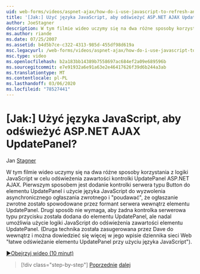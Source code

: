 ```yaml
---
uid: web-forms/videos/aspnet-ajax/how-do-i-use-javascript-to-refresh-an-aspnet-ajax-updatepanel
title: '[Jak:] Użyć języka JavaScript, aby odświeżyć ASP.NET AJAX UpdatePanel? | Microsoft Docs'
author: JoeStagner
description: W tym filmie wideo uczymy się na dwa różne sposoby korzystania z logiki JavaScript w celu odświeżenia zawartości kontrolki UpdatePanel ASP.NET AJAX. Pierwszym sposobem jest dodanie elementu...
ms.author: riande
ms.date: 07/25/2007
ms.assetid: b4d5b7ce-c322-4313-985d-455df98d619a
msc.legacyurl: /web-forms/videos/aspnet-ajax/how-do-i-use-javascript-to-refresh-an-aspnet-ajax-updatepanel
msc.type: video
ms.openlocfilehash: b2a183bb14389b7558697ac684ef2a09e689596b
ms.sourcegitcommit: e7e91932a6e91a63e2e46417626f39d6b244a3ab
ms.translationtype: MT
ms.contentlocale: pl-PL
ms.lasthandoff: 03/06/2020
ms.locfileid: "78527441"
---
```

# <a name="how-do-i-use-javascript-to-refresh-an-aspnet-ajax-updatepanel"></a>[Jak:] Użyć języka JavaScript, aby odświeżyć ASP.NET AJAX UpdatePanel?

Jan [Stagner](https://github.com/JoeStagner)

W tym filmie wideo uczymy się na dwa różne sposoby korzystania z logiki JavaScript w celu odświeżenia zawartości kontrolki UpdatePanel ASP.NET AJAX. Pierwszym sposobem jest dodanie kontrolki serwera typu Button do elementu UpdatePanel i użycie języka JavaScript do wyzwolenia asynchronicznego ogłaszania zwrotnego i "poudawać", że ogłaszanie zwrotne zostało spowodowane przez formant serwera wewnątrz elementu UpdatePanel. Drugi sposób nie wymaga, aby żadna kontrolka serwerowa typu przycisku została dodana do elementu UpdatePanel, ale nadal umożliwia użycie logiki JavaScript do odświeżenia zawartości elementu UpdatePanel. (Druga technika została zasugerowana przez Dave do wewnątrz i można dowiedzieć się więcej w jego wpisie dziennika sieci Web "łatwe odświeżanie elementu UpdatePanel przy użyciu języka JavaScript").

[&#9654;Obejrzyj wideo (10 minut)](https://channel9.msdn.com/Blogs/ASP-NET-Site-Videos/how-do-i-use-javascript-to-refresh-an-aspnet-ajax-updatepanel)

> [!div class="step-by-step"]
> [Poprzednie](how-do-i-build-a-custom-aspnet-ajax-server-control.md)
> [dalej](how-do-i-determine-whether-an-asynchronous-postback-has-occurred.md)
